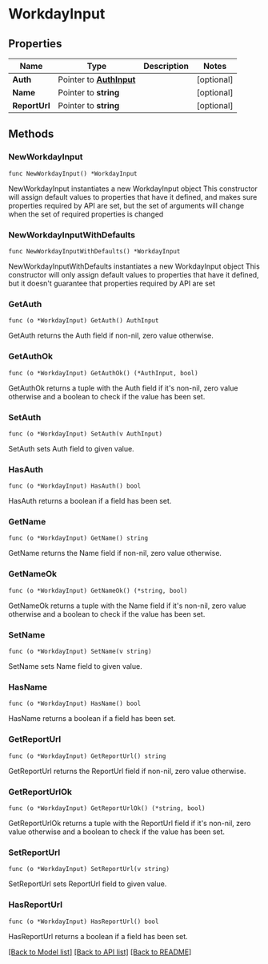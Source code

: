 # WorkdayInput

## Properties

Name | Type | Description | Notes
------------ | ------------- | ------------- | -------------
**Auth** | Pointer to [**AuthInput**](AuthInput.md) |  | [optional] 
**Name** | Pointer to **string** |  | [optional] 
**ReportUrl** | Pointer to **string** |  | [optional] 

## Methods

### NewWorkdayInput

`func NewWorkdayInput() *WorkdayInput`

NewWorkdayInput instantiates a new WorkdayInput object
This constructor will assign default values to properties that have it defined,
and makes sure properties required by API are set, but the set of arguments
will change when the set of required properties is changed

### NewWorkdayInputWithDefaults

`func NewWorkdayInputWithDefaults() *WorkdayInput`

NewWorkdayInputWithDefaults instantiates a new WorkdayInput object
This constructor will only assign default values to properties that have it defined,
but it doesn't guarantee that properties required by API are set

### GetAuth

`func (o *WorkdayInput) GetAuth() AuthInput`

GetAuth returns the Auth field if non-nil, zero value otherwise.

### GetAuthOk

`func (o *WorkdayInput) GetAuthOk() (*AuthInput, bool)`

GetAuthOk returns a tuple with the Auth field if it's non-nil, zero value otherwise
and a boolean to check if the value has been set.

### SetAuth

`func (o *WorkdayInput) SetAuth(v AuthInput)`

SetAuth sets Auth field to given value.

### HasAuth

`func (o *WorkdayInput) HasAuth() bool`

HasAuth returns a boolean if a field has been set.

### GetName

`func (o *WorkdayInput) GetName() string`

GetName returns the Name field if non-nil, zero value otherwise.

### GetNameOk

`func (o *WorkdayInput) GetNameOk() (*string, bool)`

GetNameOk returns a tuple with the Name field if it's non-nil, zero value otherwise
and a boolean to check if the value has been set.

### SetName

`func (o *WorkdayInput) SetName(v string)`

SetName sets Name field to given value.

### HasName

`func (o *WorkdayInput) HasName() bool`

HasName returns a boolean if a field has been set.

### GetReportUrl

`func (o *WorkdayInput) GetReportUrl() string`

GetReportUrl returns the ReportUrl field if non-nil, zero value otherwise.

### GetReportUrlOk

`func (o *WorkdayInput) GetReportUrlOk() (*string, bool)`

GetReportUrlOk returns a tuple with the ReportUrl field if it's non-nil, zero value otherwise
and a boolean to check if the value has been set.

### SetReportUrl

`func (o *WorkdayInput) SetReportUrl(v string)`

SetReportUrl sets ReportUrl field to given value.

### HasReportUrl

`func (o *WorkdayInput) HasReportUrl() bool`

HasReportUrl returns a boolean if a field has been set.


[[Back to Model list]](../README.md#documentation-for-models) [[Back to API list]](../README.md#documentation-for-api-endpoints) [[Back to README]](../README.md)


